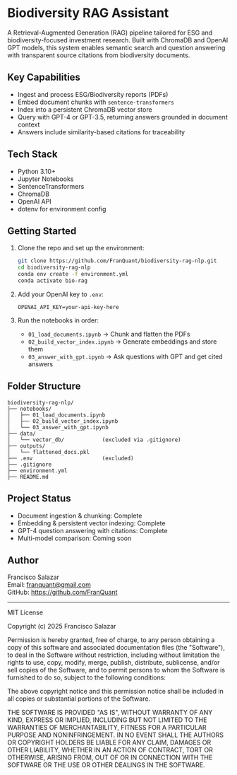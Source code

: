# Biodiversity RAG Assistant

A Retrieval-Augmented Generation (RAG) pipeline tailored for ESG and biodiversity-focused investment research. Built with ChromaDB and OpenAI GPT models, this system enables semantic search and question answering with transparent source citations from biodiversity documents.

## Key Capabilities

- Ingest and process ESG/Biodiversity reports (PDFs)
- Embed document chunks with `sentence-transformers`
- Index into a persistent ChromaDB vector store
- Query with GPT-4 or GPT-3.5, returning answers grounded in document context
- Answers include similarity-based citations for traceability

## Tech Stack

- Python 3.10+
- Jupyter Notebooks
- SentenceTransformers
- ChromaDB
- OpenAI API
- dotenv for environment config

## Getting Started

1. Clone the repo and set up the environment:

   ```bash
   git clone https://github.com/FranQuant/biodiversity-rag-nlp.git
   cd biodiversity-rag-nlp
   conda env create -f environment.yml
   conda activate bio-rag
   ```

2. Add your OpenAI key to `.env`:

   ```
   OPENAI_API_KEY=your-api-key-here
   ```

3. Run the notebooks in order:

   - `01_load_documents.ipynb` → Chunk and flatten the PDFs
   - `02_build_vector_index.ipynb` → Generate embeddings and store them
   - `03_answer_with_gpt.ipynb` → Ask questions with GPT and get cited answers

## Folder Structure

```
biodiversity-rag-nlp/
├── notebooks/
│   ├── 01_load_documents.ipynb
│   ├── 02_build_vector_index.ipynb
│   └── 03_answer_with_gpt.ipynb
├── data/
│   └── vector_db/            (excluded via .gitignore)
├── outputs/
│   └── flattened_docs.pkl
├── .env                      (excluded)
├── .gitignore
├── environment.yml
├── README.md
```

## Project Status

- Document ingestion & chunking: Complete
- Embedding & persistent vector indexing: Complete
- GPT-4 question answering with citations: Complete
- Multi-model comparison: Coming soon

## Author

Francisco Salazar  
Email: franquant@gmail.com  
GitHub: https://github.com/FranQuant

---


MIT License

Copyright (c) 2025 Francisco Salazar

Permission is hereby granted, free of charge, to any person obtaining a copy
of this software and associated documentation files (the "Software"), to deal
in the Software without restriction, including without limitation the rights
to use, copy, modify, merge, publish, distribute, sublicense, and/or sell
copies of the Software, and to permit persons to whom the Software is
furnished to do so, subject to the following conditions:

The above copyright notice and this permission notice shall be included in all
copies or substantial portions of the Software.

THE SOFTWARE IS PROVIDED "AS IS", WITHOUT WARRANTY OF ANY KIND, EXPRESS OR
IMPLIED, INCLUDING BUT NOT LIMITED TO THE WARRANTIES OF MERCHANTABILITY,
FITNESS FOR A PARTICULAR PURPOSE AND NONINFRINGEMENT. IN NO EVENT SHALL THE
AUTHORS OR COPYRIGHT HOLDERS BE LIABLE FOR ANY CLAIM, DAMAGES OR OTHER
LIABILITY, WHETHER IN AN ACTION OF CONTRACT, TORT OR OTHERWISE, ARISING FROM,
OUT OF OR IN CONNECTION WITH THE SOFTWARE OR THE USE OR OTHER DEALINGS IN THE
SOFTWARE.

